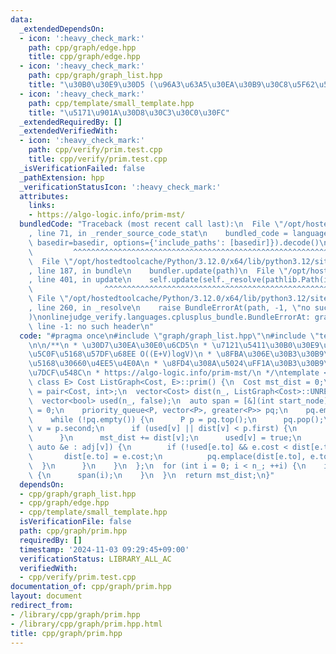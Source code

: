 ```yaml
---
data:
  _extendedDependsOn:
  - icon: ':heavy_check_mark:'
    path: cpp/graph/edge.hpp
    title: cpp/graph/edge.hpp
  - icon: ':heavy_check_mark:'
    path: cpp/graph/graph_list.hpp
    title: "\u30B0\u30E9\u30D5 (\u96A3\u63A5\u30EA\u30B9\u30C8\u5F62\u5F0F)"
  - icon: ':heavy_check_mark:'
    path: cpp/template/small_template.hpp
    title: "\u5171\u901A\u30D8\u30C3\u30C0\u30FC"
  _extendedRequiredBy: []
  _extendedVerifiedWith:
  - icon: ':heavy_check_mark:'
    path: cpp/verify/prim.test.cpp
    title: cpp/verify/prim.test.cpp
  _isVerificationFailed: false
  _pathExtension: hpp
  _verificationStatusIcon: ':heavy_check_mark:'
  attributes:
    links:
    - https://algo-logic.info/prim-mst/
  bundledCode: "Traceback (most recent call last):\n  File \"/opt/hostedtoolcache/Python/3.12.0/x64/lib/python3.12/site-packages/onlinejudge_verify/documentation/build.py\"\
    , line 71, in _render_source_code_stat\n    bundled_code = language.bundle(stat.path,\
    \ basedir=basedir, options={'include_paths': [basedir]}).decode()\n          \
    \         ^^^^^^^^^^^^^^^^^^^^^^^^^^^^^^^^^^^^^^^^^^^^^^^^^^^^^^^^^^^^^^^^^^^^^^^^^^^^^^^^^\n\
    \  File \"/opt/hostedtoolcache/Python/3.12.0/x64/lib/python3.12/site-packages/onlinejudge_verify/languages/cplusplus.py\"\
    , line 187, in bundle\n    bundler.update(path)\n  File \"/opt/hostedtoolcache/Python/3.12.0/x64/lib/python3.12/site-packages/onlinejudge_verify/languages/cplusplus_bundle.py\"\
    , line 401, in update\n    self.update(self._resolve(pathlib.Path(included), included_from=path))\n\
    \                ^^^^^^^^^^^^^^^^^^^^^^^^^^^^^^^^^^^^^^^^^^^^^^^^^^^^^^^^^\n \
    \ File \"/opt/hostedtoolcache/Python/3.12.0/x64/lib/python3.12/site-packages/onlinejudge_verify/languages/cplusplus_bundle.py\"\
    , line 260, in _resolve\n    raise BundleErrorAt(path, -1, \"no such header\"\
    )\nonlinejudge_verify.languages.cplusplus_bundle.BundleErrorAt: graph/graph_list.hpp:\
    \ line -1: no such header\n"
  code: "#pragma once\n#include \"graph/graph_list.hpp\"\n#include \"template/small_template.hpp\"\
    \n\n/**\n * \u30D7\u30EA\u30E0\u6CD5\n * \u7121\u5411\u30B0\u30E9\u30D5\u306E\u6700\
    \u5C0F\u5168\u57DF\u68EE O((E+V)logV)\n * \u8FBA\u306E\u30B3\u30B9\u30C8\u304C\
    \u5168\u30660\u4EE5\u4E0A\n * \u8FD4\u308A\u5024\uFF1A\u30B3\u30B9\u30C8\u306E\
    \u7DCF\u548C\n * https://algo-logic.info/prim-mst/\n */\ntemplate <class Cost,\
    \ class E> Cost ListGraph<Cost, E>::prim() {\n  Cost mst_dist = 0;\n  using P\
    \ = pair<Cost, int>;\n  vector<Cost> dist(n_, ListGraph<Cost>::UNREACHABLE);\n\
    \  vector<bool> used(n_, false);\n  auto span = [&](int start_node) {\n    dist[start_node]\
    \ = 0;\n    priority_queue<P, vector<P>, greater<P>> pq;\n    pq.emplace(0, start_node);\n\
    \    while (!pq.empty()) {\n      P p = pq.top();\n      pq.pop();\n      Cost\
    \ v = p.second;\n      if (used[v] || dist[v] < p.first) {\n        continue;\n\
    \      }\n      mst_dist += dist[v];\n      used[v] = true;\n      for (const\
    \ auto &e : adj[v]) {\n        if (!used[e.to] && e.cost < dist[e.to]) {\n   \
    \       dist[e.to] = e.cost;\n          pq.emplace(dist[e.to], e.to);\n      \
    \  }\n      }\n    }\n  };\n  for (int i = 0; i < n_; ++i) {\n    if (!used[i])\
    \ {\n      span(i);\n    }\n  }\n  return mst_dist;\n}"
  dependsOn:
  - cpp/graph/graph_list.hpp
  - cpp/graph/edge.hpp
  - cpp/template/small_template.hpp
  isVerificationFile: false
  path: cpp/graph/prim.hpp
  requiredBy: []
  timestamp: '2024-11-03 09:29:45+09:00'
  verificationStatus: LIBRARY_ALL_AC
  verifiedWith:
  - cpp/verify/prim.test.cpp
documentation_of: cpp/graph/prim.hpp
layout: document
redirect_from:
- /library/cpp/graph/prim.hpp
- /library/cpp/graph/prim.hpp.html
title: cpp/graph/prim.hpp
---
```


